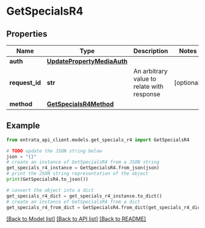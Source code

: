 # GetSpecialsR4


## Properties

Name | Type | Description | Notes
------------ | ------------- | ------------- | -------------
**auth** | [**UpdatePropertyMediaAuth**](UpdatePropertyMediaAuth.md) |  | 
**request_id** | **str** | An arbitrary value to relate with response | [optional] 
**method** | [**GetSpecialsR4Method**](GetSpecialsR4Method.md) |  | 

## Example

```python
from entrata_api_client.models.get_specials_r4 import GetSpecialsR4

# TODO update the JSON string below
json = "{}"
# create an instance of GetSpecialsR4 from a JSON string
get_specials_r4_instance = GetSpecialsR4.from_json(json)
# print the JSON string representation of the object
print(GetSpecialsR4.to_json())

# convert the object into a dict
get_specials_r4_dict = get_specials_r4_instance.to_dict()
# create an instance of GetSpecialsR4 from a dict
get_specials_r4_from_dict = GetSpecialsR4.from_dict(get_specials_r4_dict)
```
[[Back to Model list]](../README.md#documentation-for-models) [[Back to API list]](../README.md#documentation-for-api-endpoints) [[Back to README]](../README.md)


